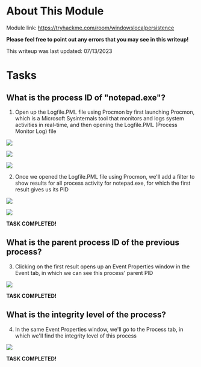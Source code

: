 # About This Module
Module link: https://tryhackme.com/room/windowslocalpersistence

**Please feel free to point out any errors that you may see in this writeup!**

This writeup was last updated: 07/13/2023

# Tasks

## What is the process ID of "notepad.exe"?

1. Open up the Logfile.PML file using Procmon by first launching Procmon, which is a Microsoft Sysinternals tool that monitors and logs system activities in real-time, and then opening the Logfile.PML (Process Monitor Log) file

![](https://github.com/JonmarCorpuz/TryHackMe-Writeups/blob/main/TryHackMe%20Module%20Task%20Writeups/Assets/Processes%20pt1.png)

![](https://github.com/JonmarCorpuz/TryHackMe-Writeups/blob/main/TryHackMe%20Module%20Task%20Writeups/Assets/Processes%20pt2.png)

![](https://github.com/JonmarCorpuz/TryHackMe-Writeups/blob/main/TryHackMe%20Module%20Task%20Writeups/Assets/Processes%20pt3.png)

2. Once we opened the Logfile.PML file using Procmon, we'll add a filter to show results for all process activity for notepad.exe, for which the first result gives us its PID

![](https://github.com/JonmarCorpuz/TryHackMe-Writeups/blob/main/TryHackMe%20Module%20Task%20Writeups/Assets/Processes%20pt4.png)

![](https://github.com/JonmarCorpuz/TryHackMe-Writeups/blob/main/TryHackMe%20Module%20Task%20Writeups/Assets/Processes%20pt5.png)


**TASK COMPLETED!**


## What is the parent process ID of the previous process?

3. Clicking on the first result opens up an Event Properties window in the Event tab, in which we can see this process' parent PID

![](https://github.com/JonmarCorpuz/TryHackMe-Writeups/blob/main/TryHackMe%20Module%20Task%20Writeups/Assets/Processes%20pt6.png)


**TASK COMPLETED!**


## What is the integrity level of the process?

4. In the same Event Properties window, we'll go to the Process tab, in which we'll find the integrity level of this process

![](https://github.com/JonmarCorpuz/TryHackMe-Writeups/blob/main/TryHackMe%20Module%20Task%20Writeups/Assets/Processes%20pt7.png)


**TASK COMPLETED!**
